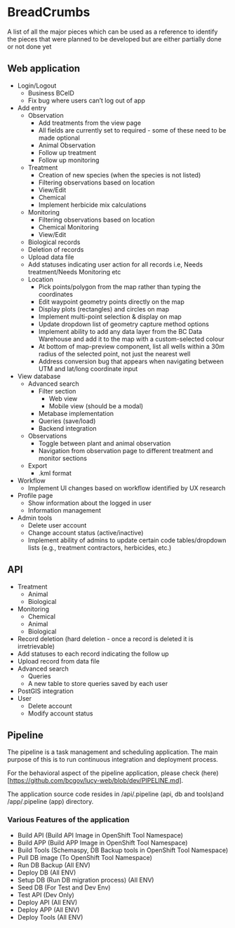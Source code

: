 # BreadCrumbs

A list of all the major pieces which can be used as a reference to identify the pieces that were planned to be developed but are either partially done or not done yet

## Web application
- Login/Logout
  - Business BCeID
  - Fix bug where users can’t log out of app
- Add entry
  - Observation
    - Add treatments from the view page
    - All fields are currently set to required - some of these need to be made optional
    - Animal Observation
    - Follow up treatment
    - Follow up monitoring
  - Treatment
    - Creation of new species (when the species is not listed)
    - Filtering observations based on location
    - View/Edit
    - Chemical
    - Implement herbicide mix calculations
  - Monitoring
    - Filtering observations based on location
    - Chemical Monitoring
    - View/Edit
  - Biological records
  - Deletion of records
  - Upload data file
  - Add statuses indicating user action for all records i.e, Needs treatment/Needs Monitoring etc
  - Location
    - Pick points/polygon from the map rather than typing the coordinates
    - Edit waypoint geometry points directly on the map
    - Display plots (rectangles) and circles on map
    - Implement multi-point selection & display on map
    - Update dropdown list of geometry capture method options
    - Implement ability to add any data layer from the BC Data Warehouse and add it to the map with a custom-selected colour
    - At bottom of map-preview component, list all wells within a 30m radius of the selected point, not just the nearest well
    - Address conversion bug that appears when navigating between UTM and lat/long coordinate input
- View database
  - Advanced search
    - Filter section
      - Web view
      - Mobile view (should be a modal)
    - Metabase implementation
    - Queries (save/load)
    - Backend integration
  - Observations
    - Toggle between plant and animal observation
    - Navigation from observation page to different treatment and monitor sections
  - Export
    - .kml format
- Workflow
  - Implement UI changes based on workflow identified by UX research
- Profile page
  - Show information about the logged in user
  - Information management
- Admin tools
  - Delete user account
  - Change account status (active/inactive)
  - Implement ability of admins to update certain code tables/dropdown lists (e.g., treatment contractors, herbicides, etc.)

## API
- Treatment
  - Animal
  - Biological
- Monitoring
  - Chemical
  - Animal
  - Biological
- Record deletion (hard deletion - once a record is deleted it is irretrievable)
- Add statuses to each record indicating the follow up
- Upload record from data file
- Advanced search
  - Queries
  - A new table to store queries saved by each user
- PostGIS integration
- User
  - Delete account
  - Modify account status  

## Pipeline
The pipeline is a task management and scheduling application. The main purpose of this is to run continuous integration and deployment process. 

For the behavioral aspect of the pipeline application, please check (here)[https://github.com/bcgov/lucy-web/blob/dev/PIPELINE.md].

The application source code resides in /api/.pipeline (api, db and tools)and /app/.pipeline (app) directory. 

### Various Features of the application
- Build API (Build API Image in OpenShift Tool Namespace)
- Build APP (Build APP Image in OpenShift Tool Namespace)
- Build Tools (Schemaspy, DB Backup tools in OpenShift Tool Namespace)
- Pull DB image (To OpenShift Tool Namespace)
- Run DB Backup (All ENV)
- Deploy DB (All ENV)
- Setup DB (Run DB migration process) (All ENV)
- Seed DB (For Test and Dev Env) 
- Test API (Dev Only)
- Deploy API (All ENV)
- Deploy APP (All ENV)
- Deploy Tools (All ENV)
